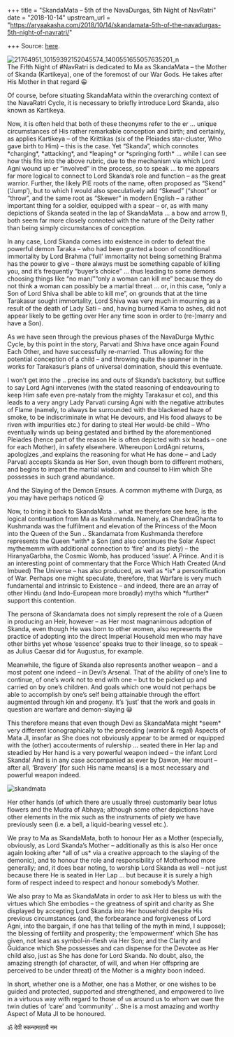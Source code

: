 +++
title = "SkandaMata – 5th of the NavaDurgas, 5th Night of NavRatri"
date = "2018-10-14"
upstream_url = "https://aryaakasha.com/2018/10/14/skandamata-5th-of-the-navadurgas-5th-night-of-navratri/"

+++
Source: [here](https://aryaakasha.com/2018/10/14/skandamata-5th-of-the-navadurgas-5th-night-of-navratri/).

![21764951_10159392152045574_1400551655057635201_n](https://aryaakasha.files.wordpress.com/2018/10/21764951_10159392152045574_1400551655057635201_n.jpg?w=676)  
The Fifth Night of #NavRatri is dedicated to Ma as SkandaMata – the
Mother of Skanda (Kartikeya), one of the foremost of our War Gods. He
takes after His Mother in that regard 😀

Of course, before situating SkandaMata within the overarching context of
the NavaRatri Cycle, it is necessary to briefly introduce Lord Skanda,
also known as Kartikeya.

Now, it is often held that both of these theonyms refer to the er …
unique circumstances of His rather remarkable conception and birth; and
certainly, as applies Kartikeya – of the Krittikas (six of the Pleiades
star-cluster, Who gave birth to Him) – this is the case. Yet “Skanda”,
which connotes \*charging\*, \*attacking\*, and \*leaping\* or
\*springing forth\* … while I can see how this fits into the above
rubric, due to the mechanism via which Lord Agni wound up er “involved”
in the process, so to speak … to me appears far more logical to connect
to Lord Skanda’s role and function – as the great warrior. Further, the
likely PIE roots of the name, often proposed as “Skend” (‘Jump’), but to
which I would also speculatively add “Skewd” (“shoot” or “throw”, and
the same root as “Skewer” in modern English – a rather important thing
for a soldier, equipped with a spear – or, as with many depictions of
Skanda seated in the lap of SkandaMata … a bow and arrow !), both seem
far more closely connoted with the nature of the Deity rather than being
simply circumstances of conception.

In any case, Lord Skanda comes into existence in order to defeat the
powerful demon Taraka – who had been granted a boon of conditional
immortality by Lord Brahma (‘full’ immortality not being something
Brahma has the power to give – there always must be something capable of
killing you, and it’s frequently “buyer’s choice” … thus leading to some
demons choosing things like “no man/””only a woman can kill me” because
they do not think a woman can possibly be a martial threat … or, in this
case, “only a Son of Lord Shiva shall be able to kill me”, on grounds
that at the time Tarakasur sought immortality, Lord Shiva was very much
in mourning as a result of the death of Lady Sati – and, having burned
Kama to ashes, did not appear likely to be getting over Her any time
soon in order to (re-)marry and have a Son).

As we have seen through the previous phases of the NavaDurga Mythic
Cycle, by this point in the story, Parvati and Shiva have once again
Found Each Other, and have successfully re-married. Thus allowing for
the potential conception of a child – and throwing quite the spanner in
the works for Tarakasur’s plans of universal domination, should this
eventuate.

I won’t get into the .. precise ins and outs of Skanda’s backstory, but
suffice to say Lord Agni intervenes (with the stated reasoning of
endeavouring to keep Him safe even pre-nataly from the mighty Tarakasur
et co), and this leads to a very angry Lady Parvati cursing Agni with
the negative attributes of Flame (namely, to always be surrounded with
the blackened haze of smoke, to be indiscriminate in what He devours,
and His food always to be riven with impurities etc.) for daring to
steal Her would-be child – Who eventually winds up being gestated and
birthed by the aforementioned Pleiades (hence part of the reason He is
often depicted with six heads – one for each Mother), in safety
elsewhere. Whereupon LordAgni returns, apologizes ,and explains the
reasoning for what He has done – and Lady Parvati accepts Skanda as Her
Son, even though born to different mothers, and begins to impart the
martial wisdom and counsel to Him which She possesses in such grand
abundance.

And the Slaying of the Demon Ensues. A common mytheme with Durga, as you
may have perhaps noticed 😛

Now, to bring it back to SkandaMata .. what we therefore see here, is
the logical continuation from Ma as Kushmanda. Namely, as ChandraGhanta
to Kushmanda was the fulfilment and elevation of the Princess of the
Moon into the Queen of the Sun .. Skandamata from Kushmanda therefore
represents the Queen \*with\* a Son (and also continues the Solar Aspect
mythememm with additional connection to ‘fire’ and its piety) – the
HiranyaGarbha, the Cosmic Womb, has produced ‘issue’. A Prince. And it
is an interesting point of commentary that the Force Which Hath Created
(And Imbued) The Universe – has also produced, as well as \*is\* a
personification of War. Perhaps one might speculate, therefore, that
Warfare is very much fundamental and intrinsic to Existence – and
indeed, there are an array of other Hindu (and Indo-European more
broadly) myths which \*further\* support this contention.

The persona of Skandamata does not simply represent the role of a Queen
in producing an Heir, however – as Her most magnanimous adoption of
Skanda, even though He was born to other women, also represents the
practice of adopting into the direct Imperial Household men who may have
other births yet whose ‘essence’ speaks true to their lineage, so to
speak – as Julius Caesar did for Augustus, for example.

Meanwhile, the figure of Skanda also represents another weapon – and a
most potent one indeed – in Devi’s Arsenal. That of the ability of one’s
line to continue, of one’s work not to end with one – but to be picked
up and carried on by one’s children. And goals which one would not
perhaps be able to accomplish by one’s self being attainable through the
effort augmented through kin and progeny. It’s ‘just’ that the work and
goals in question are warfare and demon-slaying 😀

This therefore means that even though Devi as SkandaMata might \*seem\*
very different iconographically to the preceding (warrior & regal)
Aspects of Mata JI, insofar as She does not obviously appear to be armed
or equipped with the (other) accouterments of rulership … seated there
in Her lap and steadied by Her hand is a very powerful weapon indeed –
the infant Lord Skanda! And is in any case accompanied as ever by Dawon,
Her mount – after all, ‘Bravery’ \[for such His name means\] is a most
necessary and powerful weapon indeed.

![skandmata](https://aryaakasha.files.wordpress.com/2018/10/skandmata.jpg?w=676)

Her other hands (of which there are usually three) customarily bear
lotus flowers and the Mudra of Abhaya; although some other depictions
have other elements in the mix such as the instruments of piety we have
previously seen (i.e. a bell, a liquid-bearing vessel etc.).

We pray to Ma as SkandaMata, both to honour Her as a Mother (especially,
obviously, as Lord Skanda’s Mother – additionally as this is also Her
once again looking after \*all of us\* via a creative approach to the
slaying of the demonic), and to honour the role and responsibility of
Motherhood more generally; and, it does bear noting, to worship Lord
Skanda as well – not just because there He is seated in Her Lap … but
because it is surely a high form of respect indeed to respect and honour
somebody’s Mother.

We also pray to Ma as SkandaMata in order to ask Her to bless us with
the virtues which She embodies – the greatness of spirit and charity as
She displayed by accepting Lord Skanda into Her household despite His
previous circumstances (and, the forbearance and forgiveness of Lord
Agni, into the bargain, if one has that telling of the myth in mind, I
suppose); the blessing of fertility and prosperity; the ’empowerment’
which She has given, not least as symbol-in-flesh via Her Son; and the
Clarity and Guidance which She possesses and can dispense for the
Devotee as Her child also, just as She has done for Lord Skanda. No
doubt, also, the amazing strength (of character, of will, and when Her
offspring are perceived to be under threat) of the Mother is a mighty
boon indeed.

In short, whether one is a Mother, one has a Mother, or one wishes to be
guided and protected, supported and strengthened, and empowered to live
in a virtuous way with regard to those of us around us to whom we owe
the twin duties of ‘care’ and ‘community’ .. She is a most amazing and
worthy Aspect of Mata JI to be honoured.

ॐ देवी स्कन्दमातायै नम
